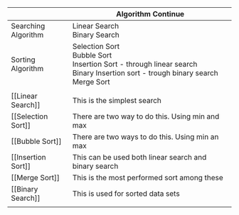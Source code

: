 |                        | Algorithm Continue                                                                                                                     |
| ---------------------- | -------------------------------------------------------------------------------------------------------------------------------------- |
| Searching<br>Algorithm | Linear Search<br>Binary Search                                                                                                         |
| Sorting <br>Algorithm  | Selection Sort<br>Bubble Sort<br>Insertion Sort  - through linear search<br>Binary Insertion sort - trough binary search<br>Merge Sort |
|                        |                                                                                                                                        |
| [[Linear Search]]      | This is the simplest search<br>                                                                                                        |
| [[Selection Sort]]     | There are two way to do this. Using min and max<br>                                                                                    |
| [[Bubble Sort]]        | There are two ways to do this. Using min an max                                                                                        |
| [[Insertion Sort]]     | This can be used both linear search and binary search                                                                                  |
| [[Merge Sort]]         | This is the most performed sort among these                                                                                            |
| [[Binary Search]]      | This is used for sorted data sets                                                                                                      |
|                        |                                                                                                                                        |
